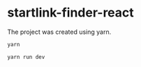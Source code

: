 # startlink-finder-react

The project was created using yarn.

```bash
yarn
```

```bash
yarn run dev
```
